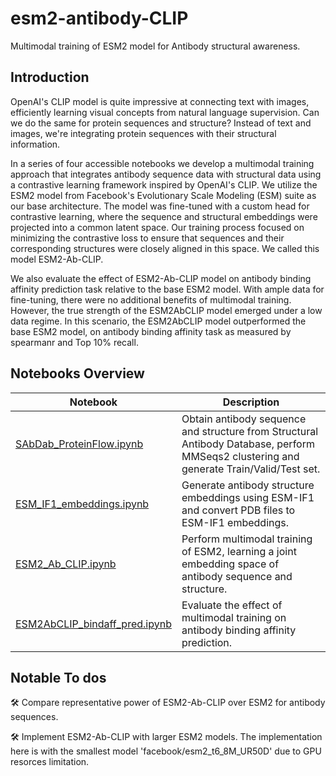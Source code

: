 # esm2-antibody-CLIP
Multimodal training of ESM2 model for Antibody structural awareness.

## Introduction
OpenAI's CLIP model is quite impressive at connecting text with images, efficiently learning visual concepts from natural language supervision. Can we do the same for protein sequences and structure? Instead of text and images, we're integrating protein sequences with their structural information.

In a series of four accessible notebooks we develop a multimodal training approach that integrates antibody sequence data with structural data using a contrastive learning framework inspired by OpenAI's CLIP. We utilize the ESM2 model from Facebook's Evolutionary Scale Modeling (ESM) suite as our base architecture. The model was fine-tuned with a custom head for contrastive learning, where the sequence and structural embeddings were projected into a common latent space. Our training process focused on minimizing the contrastive loss to ensure that sequences and their corresponding structures were closely aligned in this space. We called this model ESM2-Ab-CLIP. 

We also evaluate the effect of ESM2-Ab-CLIP model on antibody binding affinity prediction task relative to the base ESM2 model. With ample data for fine-tuning, there were no additional benefits of multimodal training. However, the true strength of the ESM2AbCLIP model emerged under a low data regime. In this scenario, the ESM2AbCLIP model outperformed the base ESM2 model, on antibody binding affinity task as measured by spearmanr and Top 10% recall.

## Notebooks Overview

| Notebook | Description                           |
|--------|-------------------------------------------------------------------------------------|
| [SAbDab_ProteinFlow.ipynb](https://github.com/arjan-hada/esm2-antibody-CLIP/blob/main/ESM2_Ab_CLIP.ipynb) | Obtain antibody sequence and structure from Structural Antibody Database, perform MMSeqs2 clustering and generate Train/Valid/Test set.|
| [ESM_IF1_embeddings.ipynb](https://github.com/arjan-hada/esm2-antibody-CLIP/blob/main/ESM_IF1_embeddings.ipynb) | Generate antibody structure embeddings using ESM-IF1 and convert PDB files to ESM-IF1 embeddings.|
| [ESM2_Ab_CLIP.ipynb](https://github.com/arjan-hada/esm2-antibody-CLIP/blob/main/ESM2_Ab_CLIP.ipynb) | Perform multimodal training of ESM2, learning a joint embedding space of antibody sequence and structure.|
| [ESM2AbCLIP_bindaff_pred.ipynb](https://github.com/arjan-hada/esm2-antibody-CLIP/blob/main/ESM2AbCLIP_bindaff_pred.ipynb) | Evaluate the effect of multimodal training on antibody binding affinity prediction.|

## Notable To dos
🛠️ Compare representative power of ESM2-Ab-CLIP over ESM2 for antibody sequences.

🛠️ Implement ESM2-Ab-CLIP with larger ESM2 models. The implementation here is with the smallest model 'facebook/esm2_t6_8M_UR50D' due to GPU resorces limitation.

